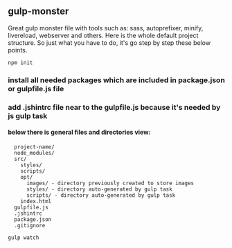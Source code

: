 ## gulp-monster
Great gulp monster file with tools such as: sass, autoprefixer, minify, livereload, webserver and others.
Here is the whole default project structure. So just what you have to do, it's go step by step these below points.

```npm init```

### install all needed packages which are included in package.json or gulpfile.js file ###

### add .jshintrc file near to the gulpfile.js because it's needed by js gulp task ###

#### below there is general files and directories view: ####

```
  project-name/
  node_modules/
  src/
    styles/
    scripts/
    opt/
      images/ - directory previously created to store images
      styles/ - directory auto-generated by gulp task
      scripts/ - directory auto-generated by gulp task
    index.html
  gulpfile.js
  .jshintrc
  package.json
  .gitignore
```  
  
  
```gulp watch```
    

